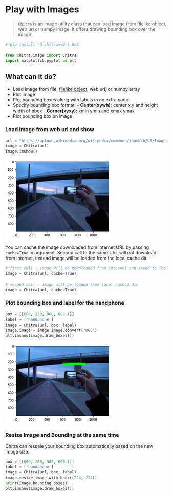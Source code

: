 # Play with Images

> `Chitra` is an image utility class that can load image from filelike object, web url or numpy image. It offers drawing bounding box over the image.


```python
# pip install -U chitra==0.1.0b3

from chitra.image import Chitra
import matplotlib.pyplot as plt
```

## What can it do?
- Load image from file, [filelike object](https://docs.python.org/3/glossary.html#term-file-like-object), web url, or numpy array
- Plot image
- Plot bounding boxes along with labels in no extra code.
- Specify bounding box format:
       - **Center(xywh):** center x,y and height width of bbox
       - **Corner(xyxy):** xmin ymin and xmax ymax
- Plot bounding box on image


### Load image from web url and show

```python
url = "https://upload.wikimedia.org/wikipedia/commons/thumb/b/b6/Image_created_with_a_mobile_phone.png/1200px-Image_created_with_a_mobile_phone.png"
image = Chitra(url)
image.imshow()
```

![png](output_6_0.png)

You can cache the image downloaded from internet URL by passing `cache=True` in argument.
Second call to the same URL will not download from internet, instead image will be loaded from the local cache dir.
```python
# first call - image will be downloaded from internet and saved to local cache dir
image = Chitra(url, cache=True)

# second call - image will be loaded from local cached dir
image = Chitra(url, cache=True)
```


### Plot bounding box and label for the handphone

```python
box = [[600, 250, 900, 600.1]]
label = ['handphone']
image = Chitra(url, box, label)
image.image = image.image.convert('RGB')
plt.imshow(image.draw_boxes())
```

![png](output_8_1.png)

### Resize Image and Bounding at the same time
Chitra can rescale your bounding box automatically based on the new image size.

```python
box = [[600, 250, 900, 600.1]]
label = ['handphone']
image = Chitra(url, box, label)
image.resize_image_with_bbox((224, 224))
print(image.bounding_boxes)
plt.imshow(image.draw_boxes())
```
